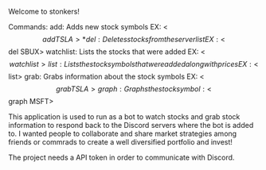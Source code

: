 Welcome to stonkers!

Commands:
add:       Adds new stock symbols EX: <$$add TSLA>*
del:       Deletes stocks from the server list EX: <$$del SBUX> 
watchlist: Lists the stocks that were added EX: <$$watchlist> 
list:      Lists the stock symbols that were added along with prices EX: <$$list>
grab:      Grabs information about the stock symbols EX: <$$grab TSLA>
graph:     Graphs the stock symbol:  <$$graph MSFT>


This application is used to run as a bot to watch stocks and grab stock information 
to respond back to the Discord servers where the bot is added to. I wanted people to
collaborate and share market strategies among friends or commrads to create a well
diversified portfolio and invest!

The project needs a API token in order to communicate with Discord.

